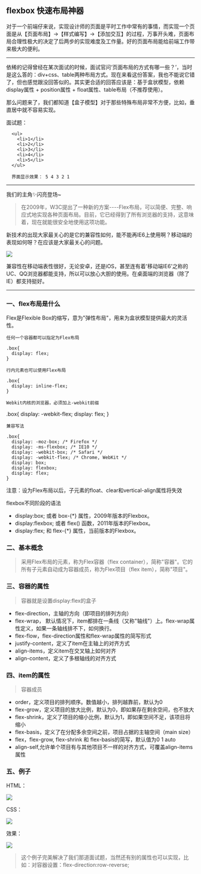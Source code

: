 ## flexbox 快速布局神器

对于一个前端仔来说，实现设计师的页面是平时工作中常有的事情，而实现一个页面是从【页面布局】->【样式编写】->【添加交互】的过程，万事开头难，页面布局合理性极大的决定了后两步的实现难度及工作量。好的页面布局能给前端工作带来极大的便利。

---

依稀的记得曾经在某次面试的时候，面试官问‘页面布局的方式有哪一些？’，当时是这么答的：div+css、table两种布局方式。现在来看这份答案，我也不能说它错了，但也感觉跟没回答似的。其实更合适的回答应该是：基于盒状模型，依赖 display属性 + position属性 + float属性、table布局（不推荐使用）。

那么问题来了，我们都知道【盒子模型】对于那些特殊布局非常不方便，比如，垂直居中就不容易实现。

面试题：

      <ul>
        <li>1</li>
        <li>2</li>
        <li>3</li>
        <li>4</li>
        <li>5</li>
      </ul>

      界面显示效果： 5 4 3 2 1

---

我们的主角✨闪亮登场~

> 在2009年，W3C提出了一种新的方案----Flex布局，可以简便、完整、响应式地实现各种页面布局。目前，它已经得到了所有浏览器的支持，这意味着，现在就能很安全地使用这项功能。


新技术的出现大家最关心的是它的兼容性如何，能不能再IE6上使用啊？移动端的表现如何呀？在应该是大家最关心的问题。

![](http://7xpwoh.com1.z0.glb.clouddn.com/16-1-8/23878516.jpg)

兼容性在移动端表性很好，无论安卓，还是iOS，甚至连有着'移动端IE6'之称的UC、QQ浏览器都能支持，所以可以放心大胆的使用。在桌面端的浏览器（除了IE）都支持挺好。

---

### 一、flex布局是什么
Flex是Flexible Box的缩写，意为"弹性布局"，用来为盒状模型提供最大的灵活性。

``任何一个容器都可以指定为Flex布局``

    .box{
      display: flex;
    }

``行内元素也可以使用Flex布局``

    .box{
      display: inline-flex;
    }

``Webkit内核的浏览器，必须加上-webkit前缀``

  .box{
    display: -webkit-flex;
    display: flex;
  }

``兼容写法``

    .box{
      display: -moz-box; /* Firefox */
      display: -ms-flexbox; /* IE10 */
      display: -webkit-box; /* Safari */
      display: -webkit-flex; /* Chrome, WebKit */
      display: box;
      display: flexbox;
      display: flex;
    }

注意：设为Flex布局以后，子元素的float、clear和vertical-align属性将失效

flexbox不同阶段的语法
* display:box; 或者 box-{\*} 属性，2009年版本的Flexbox。
* display:flexbox; 或者 flex() 函数，2011年版本的Flexbox。
* display:flex; 和 flex-{\*} 属性，当前版本的Flexbox。

### 二、基本概念
>采用Flex布局的元素，称为Flex容器（flex container），简称"容器"。它的所有子元素自动成为容器成员，称为Flex项目（flex item），简称"项目"。

### 三、容器的属性
>容器就是设置display:flex的盒子

  * flex-direction，主轴的方向（即项目的排列方向）
  * flex-wrap， 默认情况下，item都排在一条线（又称"轴线"）上。flex-wrap属性定义，如果一条轴线排不下，如何换行。
  * flex-flow，flex-direction属性和flex-wrap属性的简写形式
  * justify-content，定义了item在主轴上的对齐方式
  * align-items，定义item在交叉轴上如何对齐
  * align-content，定义了多根轴线的对齐方式

### 四、item的属性
  >容器成员

  * order，定义项目的排列顺序。数值越小，排列越靠前，默认为0
  * flex-grow，定义项目的放大比例，默认为0，即如果存在剩余空间，也不放大
  * flex-shrink，定义了项目的缩小比例，默认为1，即如果空间不足，该项目将缩小
  * flex-basis，定义了在分配多余空间之前，项目占据的主轴空间（main size）
  * flex，flex-grow, flex-shrink 和 flex-basis的简写，默认值为0 1 auto
  * align-self,允许单个项目有与其他项目不一样的对齐方式，可覆盖align-items属性


### 五、例子
HTML：

![](http://7xpwoh.com1.z0.glb.clouddn.com/16-1-8/63830365.jpg)

CSS：

![](http://7xpwoh.com1.z0.glb.clouddn.com/16-1-8/69984896.jpg)

效果：

![](http://7xpwoh.com1.z0.glb.clouddn.com/16-1-8/64295263.jpg)


> 这个例子完美解决了我们那道面试题，当然还有别的属性也可以实现，比如：对容器设置：flex-direction:row-reverse;
